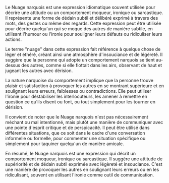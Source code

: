 Le Nuage narquois est une expression idiomatique souvent utilisée pour décrire une attitude ou un comportement moqueur, ironique ou sarcastique. Il représente une forme de dédain subtil et délibéré exprimé à travers des mots, des gestes ou même des regards. Cette expression peut être utilisée pour décrire quelqu'un qui se moque des autres de manière subtile, en utilisant l'humour ou l'ironie pour souligner leurs défauts ou ridiculiser leurs actions.

Le terme "nuage" dans cette expression fait référence à quelque chose de léger et éthéré, créant ainsi une atmosphère d'insouciance et de légèreté. Il suggère que la personne qui adopte un comportement narquois se tient au-dessus des autres, comme si elle flottait dans les airs, observant de haut et jugeant les autres avec dérision.

La nature narquoise du comportement implique que la personne trouve plaisir et satisfaction à provoquer les autres en se montrant supérieure et en soulignant leurs erreurs, faiblesses ou contradictions. Elle peut utiliser l'ironie pour déstabiliser les interlocuteurs, les amener à remettre en question ce qu'ils disent ou font, ou tout simplement pour les tourner en dérision.

Il convient de noter que le Nuage narquois n'est pas nécessairement méchant ou mal intentionné, mais plutôt une manière de communiquer avec une pointe d'esprit critique et de perspicacité. Il peut être utilisé dans différentes situations, que ce soit dans le cadre d'une conversation informelle ou formelle, pour commenter une situation spécifique ou simplement pour taquiner quelqu'un de manière amicale.

En résumé, le Nuage narquois est une expression qui décrit un comportement moqueur, ironique ou sarcastique. Il suggère une attitude de supériorité et de dédain subtil exprimée avec légèreté et insouciance. C'est une manière de provoquer les autres en soulignant leurs erreurs ou en les ridiculisant, souvent en utilisant l'ironie comme outil de communication.
